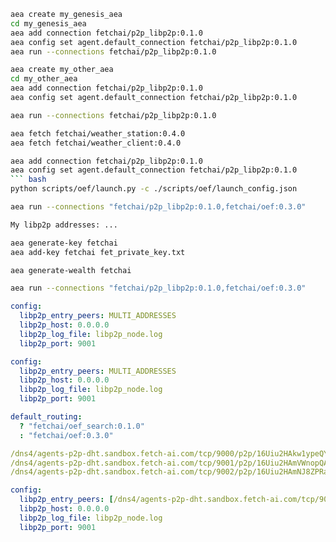 ``` bash
aea create my_genesis_aea
cd my_genesis_aea
aea add connection fetchai/p2p_libp2p:0.1.0
aea config set agent.default_connection fetchai/p2p_libp2p:0.1.0
aea run --connections fetchai/p2p_libp2p:0.1.0
```
``` bash
aea create my_other_aea
cd my_other_aea
aea add connection fetchai/p2p_libp2p:0.1.0
aea config set agent.default_connection fetchai/p2p_libp2p:0.1.0
```
``` bash
aea run --connections fetchai/p2p_libp2p:0.1.0
```
``` bash
aea fetch fetchai/weather_station:0.4.0
aea fetch fetchai/weather_client:0.4.0
```
``` bash
aea add connection fetchai/p2p_libp2p:0.1.0
aea config set agent.default_connection fetchai/p2p_libp2p:0.1.0
``` bash
python scripts/oef/launch.py -c ./scripts/oef/launch_config.json
```
``` bash
aea run --connections "fetchai/p2p_libp2p:0.1.0,fetchai/oef:0.3.0"
```
``` bash
My libp2p addresses: ...
```
``` bash
aea generate-key fetchai
aea add-key fetchai fet_private_key.txt
```
``` bash
aea generate-wealth fetchai
```
``` bash
aea run --connections "fetchai/p2p_libp2p:0.1.0,fetchai/oef:0.3.0"
```
``` yaml
config:
  libp2p_entry_peers: MULTI_ADDRESSES
  libp2p_host: 0.0.0.0
  libp2p_log_file: libp2p_node.log
  libp2p_port: 9001
```
``` yaml
config:
  libp2p_entry_peers: MULTI_ADDRESSES
  libp2p_host: 0.0.0.0
  libp2p_log_file: libp2p_node.log
  libp2p_port: 9001
```
``` yaml
default_routing:
  ? "fetchai/oef_search:0.1.0"
  : "fetchai/oef:0.3.0"
```
```yaml
/dns4/agents-p2p-dht.sandbox.fetch-ai.com/tcp/9000/p2p/16Uiu2HAkw1ypeQYQbRFV5hKUxGRHocwU5ohmVmCnyJNg36tnPFdx
/dns4/agents-p2p-dht.sandbox.fetch-ai.com/tcp/9001/p2p/16Uiu2HAmVWnopQAqq4pniYLw44VRvYxBUoRHqjz1Hh2SoCyjbyRW
/dns4/agents-p2p-dht.sandbox.fetch-ai.com/tcp/9002/p2p/16Uiu2HAmNJ8ZPRaXgYjhFf8xo8RBTX8YoUU5kzTW7Z4E5J3x9L1t
```
``` yaml
config:
  libp2p_entry_peers: [/dns4/agents-p2p-dht.sandbox.fetch-ai.com/tcp/9000/p2p/16Uiu2HAkw1ypeQYQbRFV5hKUxGRHocwU5ohmVmCnyJNg36tnPFdx, /dns4/agents-p2p-dht.sandbox.fetch-ai.com/tcp/9001/p2p/16Uiu2HAmVWnopQAqq4pniYLw44VRvYxBUoRHqjz1Hh2SoCyjbyRW, /dns4/agents-p2p-dht.sandbox.fetch-ai.com/tcp/9002/p2p/16Uiu2HAmNJ8ZPRaXgYjhFf8xo8RBTX8YoUU5kzTW7Z4E5J3x9L1t]
  libp2p_host: 0.0.0.0
  libp2p_log_file: libp2p_node.log
  libp2p_port: 9001
```